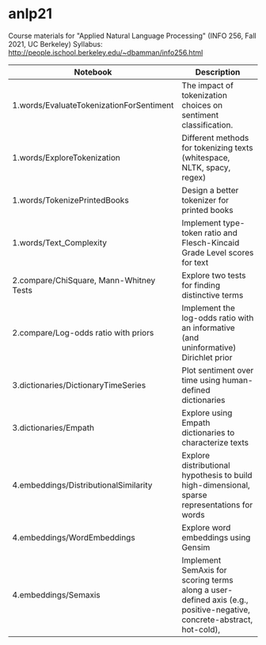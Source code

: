 # anlp21

Course materials for "Applied Natural Language Processing" (INFO 256, Fall 2021, UC Berkeley)
Syllabus: http://people.ischool.berkeley.edu/~dbamman/info256.html


|Notebook|Description|
|---|---|
|1.words/EvaluateTokenizationForSentiment|The impact of tokenization choices on sentiment classification.|
|1.words/ExploreTokenization|Different methods for tokenizing texts (whitespace, NLTK, spacy, regex)|
|1.words/TokenizePrintedBooks|Design a better tokenizer for printed books|
|1.words/Text_Complexity|Implement type-token ratio and Flesch-Kincaid Grade Level scores for text|
|2.compare/ChiSquare, Mann-Whitney Tests|Explore two tests for finding distinctive terms|
|2.compare/Log-odds ratio with priors|Implement the log-odds ratio with an informative (and uninformative) Dirichlet prior|
|3.dictionaries/DictionaryTimeSeries|Plot sentiment over time using human-defined dictionaries|
|3.dictionaries/Empath|Explore using Empath dictionaries to characterize texts|
|4.embeddings/DistributionalSimilarity|Explore distributional hypothesis to build high-dimensional, sparse representations for words|
|4.embeddings/WordEmbeddings|Explore word embeddings using Gensim|
|4.embeddings/Semaxis|Implement SemAxis for scoring terms along a user-defined axis (e.g., positive-negative, concrete-abstract, hot-cold),
